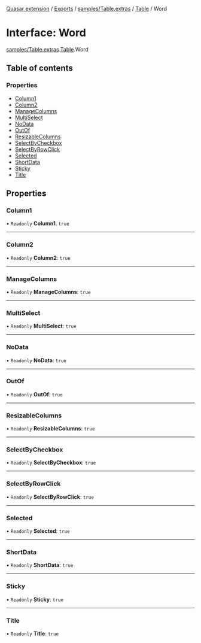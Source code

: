 [Quasar extension](../index.md) / [Exports](../modules.md) / [samples/Table.extras](../modules/samples_Table_extras.md) / [Table](../modules/samples_Table_extras.Table.md) / Word

# Interface: Word

[samples/Table.extras](../modules/samples_Table_extras.md).[Table](../modules/samples_Table_extras.Table.md).Word

## Table of contents

### Properties

- [Column1](samples_Table_extras.Table.Word.md#column1)
- [Column2](samples_Table_extras.Table.Word.md#column2)
- [ManageColumns](samples_Table_extras.Table.Word.md#managecolumns)
- [MultiSelect](samples_Table_extras.Table.Word.md#multiselect)
- [NoData](samples_Table_extras.Table.Word.md#nodata)
- [OutOf](samples_Table_extras.Table.Word.md#outof)
- [ResizableColumns](samples_Table_extras.Table.Word.md#resizablecolumns)
- [SelectByCheckbox](samples_Table_extras.Table.Word.md#selectbycheckbox)
- [SelectByRowClick](samples_Table_extras.Table.Word.md#selectbyrowclick)
- [Selected](samples_Table_extras.Table.Word.md#selected)
- [ShortData](samples_Table_extras.Table.Word.md#shortdata)
- [Sticky](samples_Table_extras.Table.Word.md#sticky)
- [Title](samples_Table_extras.Table.Word.md#title)

## Properties

### Column1

• `Readonly` **Column1**: ``true``

___

### Column2

• `Readonly` **Column2**: ``true``

___

### ManageColumns

• `Readonly` **ManageColumns**: ``true``

___

### MultiSelect

• `Readonly` **MultiSelect**: ``true``

___

### NoData

• `Readonly` **NoData**: ``true``

___

### OutOf

• `Readonly` **OutOf**: ``true``

___

### ResizableColumns

• `Readonly` **ResizableColumns**: ``true``

___

### SelectByCheckbox

• `Readonly` **SelectByCheckbox**: ``true``

___

### SelectByRowClick

• `Readonly` **SelectByRowClick**: ``true``

___

### Selected

• `Readonly` **Selected**: ``true``

___

### ShortData

• `Readonly` **ShortData**: ``true``

___

### Sticky

• `Readonly` **Sticky**: ``true``

___

### Title

• `Readonly` **Title**: ``true``
